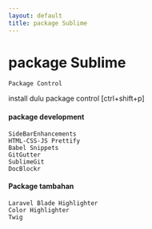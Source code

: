 ```yaml
---
layout: default
title: package Sublime
---
```

# package Sublime


```
Package Control 
```
install dulu package control [ctrl+shift+p]

#### package development
```
SideBarEnhancements
HTML-CSS-JS Prettify
Babel Snippets
GitGutter
SublimeGit
DocBlockr
```
#### Package tambahan

```
Laravel Blade Highlighter
Color Highlighter
Twig
```
